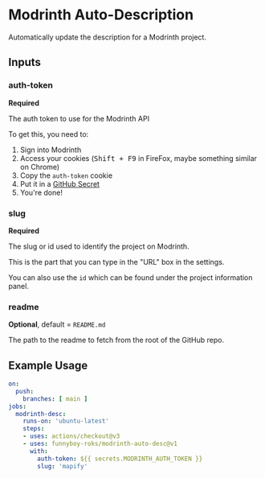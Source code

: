 # Modrinth Auto-Description

Automatically update the description for a Modrinth project.

## Inputs

### auth-token

**Required**

The auth token to use for the Modrinth API  

To get this, you need to:

1. Sign into Modrinth
2. Access your cookies (<kbd>Shift + F9</kbd> in FireFox, maybe something similar on
   Chrome)
3. Copy the `auth-token` cookie
4. Put it in a [GitHub Secret](https://docs.github.com/en/actions/security-guides/encrypted-secrets)
5. You're done!


### slug

**Required**

The slug or id used to identify the project on Modrinth.

This is the part that you can type in the "URL" box in the settings.

You can also use the `id` which can be found under the project
information panel.

### readme

**Optional**, default = `README.md`

The path to the readme to fetch from the root of the GitHub repo.

## Example Usage

```yaml
on:
  push:
    branches: [ main ]
jobs:
  modrinth-desc:
    runs-on: 'ubuntu-latest'
    steps:
    - uses: actions/checkout@v3
    - uses: funnyboy-roks/modrinth-auto-desc@v1
      with:
        auth-token: ${{ secrets.MODRINTH_AUTH_TOKEN }}
        slug: 'mapify'
```
